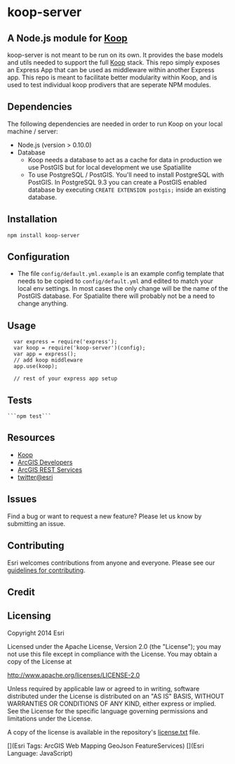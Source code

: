 # koop-server
## A Node.js module for [Koop](https://github.com/Esri/Koop) 

koop-server is not meant to be run on its own. It provides the base models and utils needed to support the full [Koop](https://github.com/Esri/Koop) stack. This repo simply exposes an Express App that can be used as middleware within another Express app. This repo is meant to facilitate better modularity within Koop, and is used to test individual koop prodivers that are seperate NPM modules. 

## Dependencies 
The following dependencies are needed in order to run Koop on your local machine / server: 
* Node.js (version > 0.10.0)
* Database
  * Koop needs a database to act as a cache for data in production we use PostGIS but for local development we use Spatiallite 
  * To use PostgreSQL / PostGIS. You'll need to install PostgreSQL with PostGIS. In PostgreSQL 9.3 you can create a PostGIS enabled database by executing `CREATE EXTENSION postgis;` inside an existing database. 

## Installation
  ```npm install koop-server```
  
## Configuration 
  * The file `config/default.yml.example` is an example config template that needs to be copied to `config/default.yml` and edited to match your local env settings. In most cases the only change will be the name of the PostGIS database. For Spatialite there will probably not be a need to change anything.

## Usage

  ```
    var express = require('express');
    var koop = require('koop-server')(config);
    var app = express();
    // add koop middleware
    app.use(koop);

    // rest of your express app setup 
  ```

## Tests 

    ```npm test```  


## Resources
* [Koop](https://github.com/Esri/Koop)
* [ArcGIS Developers](http://developers.arcgis.com)
* [ArcGIS REST Services](http://resources.arcgis.com/en/help/arcgis-rest-api/)
* [twitter@esri](http://twitter.com/esri)

## Issues
Find a bug or want to request a new feature?  Please let us know by submitting an issue.

## Contributing
Esri welcomes contributions from anyone and everyone. Please see our [guidelines for contributing](https://github.com/esri/contributing).

## Credit

## Licensing
Copyright 2014 Esri

Licensed under the Apache License, Version 2.0 (the "License");
you may not use this file except in compliance with the License.
You may obtain a copy of the License at

   http://www.apache.org/licenses/LICENSE-2.0

Unless required by applicable law or agreed to in writing, software
distributed under the License is distributed on an "AS IS" BASIS,
WITHOUT WARRANTIES OR CONDITIONS OF ANY KIND, either express or implied.
See the License for the specific language governing permissions and
limitations under the License.

A copy of the license is available in the repository's [license.txt]( https://raw.github.com/Esri/koop-server/master/license.txt) file.

[](Esri Tags: ArcGIS Web Mapping GeoJson FeatureServices)
[](Esri Language: JavaScript)
